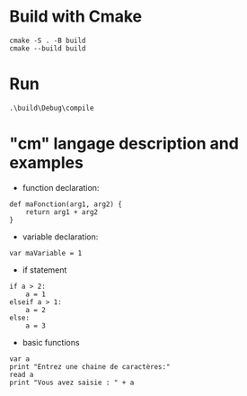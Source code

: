 # Build with Cmake
```
cmake -S . -B build 
cmake --build build
```

# Run 
```
.\build\Debug\compile
```

# "cm" langage description and examples

- function declaration:
```
def maFonction(arg1, arg2) {
    return arg1 + arg2
}
```
- variable declaration:
```
var maVariable = 1
```
- if statement
```
if a > 2:
    a = 1 
elseif a > 1:
    a = 2
else:
    a = 3
```
- basic functions
```
var a
print "Entrez une chaine de caractères:"
read a
print "Vous avez saisie : " + a
```